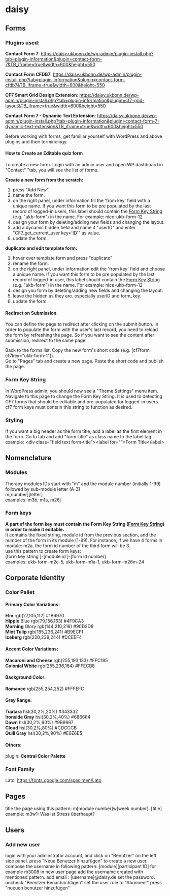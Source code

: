 # daisy

## Forms
### Plugins used:

**Contact Form 7**: https://daisy.ukbonn.de/wp-admin/plugin-install.php?tab=plugin-information&plugin=contact-form-7&TB_iframe=true&width=600&height=550

**Contact Form CFDB7**: https://daisy.ukbonn.de/wp-admin/plugin-install.php?tab=plugin-information&plugin=contact-form-cfdb7&TB_iframe=true&width=600&height=550

**CF7 Smart Grid Design Extension**: https://daisy.ukbonn.de/wp-admin/plugin-install.php?tab=plugin-information&plugin=cf7-grid-layout&TB_iframe=true&width=600&height=550

**Contact Form 7 - Dynamic Text Extension**: https://daisy.ukbonn.de/wp-admin/plugin-install.php?tab=plugin-information&plugin=contact-form-7-dynamic-text-extension&TB_iframe=true&width=600&height=550

Before working with forms, get familiar yourself with WordPress and above plugins and their terminology.

#### How to Create an Editable quiz form 

To create a new form. Login with an admin user and open WP dashboard.in "Contact" "tab, you will see the list of forms.

**Create a new form from the scratch:**
1. press "Add New".
2. name the form. 
3. on the right panel, under information fill the 'from key' field with a unique name. If you want this form to be pre populated by the last record of logged-in users, this label should contain the [Form Key String](#form-key-string) (e.g. "ukb-form") in the name. For example: nice-ukb-form-12
4. design your form by deleting/adding new fields and changing the layout. 
5. add a dynamic hidden field and name it "userID" and enter "CF7_get_current_user key='ID'" as value.
7. update the form.

**duplicate and edit template form:**
1. hover over template form and press "duplicate"
2. rename the form.
3. on the right panel, under information edit the 'from key' field and choose a unique name. If you want this form to be pre populated by the last record of logged-in user, this label should contain the [Form Key String](#form-key-string) (e.g. "ukb-form") in the name. For example: nice-ukb-form-12
4. design you form by deleting/adding new fields and changing the layout. 
5. leave the hidden as they are. especially userID and form_key.
6. update the form.

#### Redirect on Submission ##
You can define the page to redirect after clicking on the submit button. In order to populate the form with the user's last record, you need to reload the form by refreshing the page. So if you want to see the content after submission, redirect to the same page. 


Back to the forms list. Copy the new form's short code (e.g. [cf7form cf7key="ukb-form-1"]).</br>
Go to "Pages" tab and create a new page. Paste the short code and publish the page.


### Form Key String

In WordPress admin, you should now see a "Theme Settings" menu item. Navigate to this page to change the Form Key String. It is used to detecting CF7 forms that should be editable and pre-populated for logged-in users. cf7 form keys must contain this string to function as desired.


### Styling
If you want a big header as the form title, add a label as the first element in the form. Go to <HTML/> tab and add "form-title" as class name to the label tag. </br>
example: \<div class="field text  form-title">\<label for="">Form Title\</label>

## Nomenclature

### Modules
Therapy modules IDs start with "m" and the module number (initially 1-99) followed by sub-module letter (A-Z) </br>
m\[number]\[letter]</br>
examples: m3b, m1a, m26j</br>

### Form keys
**A part of the form key must contain the Form Key String ([Form Key String](#form-key-string)) in order to make it editable.**</br>
It contains the fixed string, module id from the previous section, and the number of the form in its module (1-99). For instance, if we have 4 forms in module: m2a, the form id number of the third form will be 3.</br>
use this pattern to create form keys:</br>
\[form key string ]-\[module id ]-\[form id number]</br>
examples: ukb-form-m2c-5, ukb-form-m1a-1, ukb-form-m26m-24</br>


## Corporate Identity ##
### Color Pallet 

#### Primary Color Variations:
**Elm** rgb(27,105,112)  #1B6970 </br>
**Hippie** Blue rgb(79,156,163) #4F9CA3 </br>
**Morning** Glory rgb(144,210,216) #90D2D8 </br>
**Mint Tulip** rgb(185,236,241) #B9ECF1 </br>
**Iceberg** rgb(220,238,244) #DCEEF4 </br>

#### Accent Color Variations:
**Macaroni and Cheese** rgb(255,193,133) #FFC185 </br>
**Colonial White** rgb(255,236,184) #FFECB8 </br>
 
#### Background Color:
**Romance** rgb(255,254,252) #FFFEFC </br>

#### Gray Range:
**Tuatara** hsl(30,2%,20%) #343332 </br>
**Ironside Gray** hsl(30,2%,40%) #686664 </br>
**Dawn** hsl(30,2%,60%) #9B9997 </br>
**Cloud** hsl(30,2%,80%) #CDCCCB </br>
**Quill Gray** hsl(30,2%,90%) #E6E6E5 </br>

#### Others:


plugin: **Central Color Palette**

### Font Family
Lato: https://fonts.google.com/specimen/Lato

## Pages
title the page using this pattern: m[module number]w[week number]: [title]
example:
m3w1: Was ist Stress überhaupt?

## Users
### Add new user
login with your adminstrator account, and click on "Benutzer" on the left side panel. 
press "Neue Benutzer hinzufügen" to create a new user.
compose the username in following pattern: [module][participant ID] for example m3008
in new user page add the username created with mentioned pattern. 
add email : [username]@daisy.de
set the password.
uncheck "Benutzer Benachrichtigen" 
set the user role to "Abonnent"
press "nueuen benutzer hinzufügen" 

